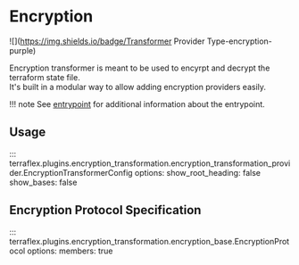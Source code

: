 # Encryption

![](https://img.shields.io/badge/Transformer Provider Type-encryption-purple)  

Encryption transformer is meant to be used to encyrpt and decrypt the terraform state file.  
It's built in a modular way to allow adding encryption providers easily.  

!!! note
    See [entrypoint](../general/04-entrypoints.md#terraflexpluginstransformerencryption) for additional information about the entrypoint.


## Usage

::: terraflex.plugins.encryption_transformation.encryption_transformation_provider.EncryptionTransformerConfig
    options:
      show_root_heading: false
      show_bases: false

## Encryption Protocol Specification

::: terraflex.plugins.encryption_transformation.encryption_base.EncryptionProtocol
    options:
      members: true